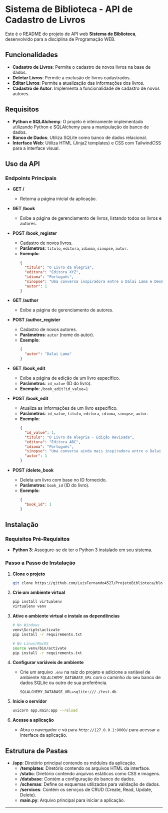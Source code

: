 # Sistema de Biblioteca - API de Cadastro de Livros

Este é o README do projeto de API web **Sistema de Biblioteca**, desenvolvido para a disciplina de Programação WEB.

## Funcionalidades

- **Cadastro de Livros**: Permite o cadastro de novos livros na base de dados.
- **Deletar Livros**: Permite a exclusão de livros cadastrados.
- **Editar Livros**: Permite a atualização das informações dos livros.
- **Cadastro de Autor**: Implementa a funcionalidade de cadastro de novos autores.

## Requisitos

- **Python e SQLAlchemy**: O projeto é inteiramente implementado utilizando Python e SQLAlchemy para a manipulação do banco de dados.
- **Banco de Dados**: Utiliza SQLite como banco de dados relacional.
- **Interface Web**: Utiliza HTML (Jinja2 templates) e CSS com TailwindCSS para a interface visual.

## Uso da API

### Endpoints Principais

- **GET /**
  - Retorna a página inicial da aplicação.

- **GET /book**
  - Exibe a página de gerenciamento de livros, listando todos os livros e autores.

- **POST /book_register**
  - Cadastro de novos livros.
  - **Parâmetros**: `titulo`, `editora`, `idioma`, `sinopse`, `autor`.
  - **Exemplo**:
    ```json
    {
      "titulo": "O Livro da Alegria",
      "editora": "Editora XYZ",
      "idioma": "Português",
      "sinopse": "Uma conversa inspiradora entre o Dalai Lama e Desmond Tutu.",
      "autor": 1
    }
    ```

- **GET /author**
  - Exibe a página de gerenciamento de autores.

- **POST /author_register**
  - Cadastro de novos autores.
  - **Parâmetros**: `autor` (nome do autor).
  - **Exemplo**:
    ```json
    {
      "autor": "Dalai Lama"
    }
    ```

- **GET /book_edit**
  - Exibe a página de edição de um livro específico.
  - **Parâmetros**: `id_value` (ID do livro).
  - **Exemplo**: `/book_edit?id_value=1`

- **POST /book_edit**
  - Atualiza as informações de um livro específico.
  - **Parâmetros**: `id_value`, `titulo`, `editora`, `idioma`, `sinopse`, `autor`.
  - **Exemplo**:
    ```json
    {
      "id_value": 1,
      "titulo": "O Livro da Alegria - Edição Revisada",
      "editora": "Editora ABC",
      "idioma": "Português",
      "sinopse": "Uma conversa ainda mais inspiradora entre o Dalai Lama e Desmond Tutu.",
      "autor": 1
    }
    ```

- **POST /delete_book**
  - Deleta um livro com base no ID fornecido.
  - **Parâmetros**: `book_id` (ID do livro).
  - **Exemplo**:
    ```json
    {
      "book_id": 1
    }
    ```

## Instalação

### Requisitos Pré-Requisitos

- **Python 3**: Assegure-se de ter o Python 3 instalado em seu sistema.

### Passo a Passo de Instalação

1. **Clone o projeto**

   ```bash
   git clone https://github.com/LuisFernando4527/ProjetoBiblioteca/blob/master/README.md?plain=1
   ```

2. **Crie um ambiente virtual**

   ```bash
   pip install virtualenv
   virtualenv venv
   ```

3. **Ative o ambiente virtual e instale as dependências**

   ```bash
   # No Windows
   venv\Scripts\activate
   pip install -r requirements.txt

   # No Linux/MacOS
   source venv/bin/activate
   pip install -r requirements.txt
   ```

4. **Configurar variáveis de ambiente**

   - Crie um arquivo `.env` na raiz do projeto e adicione a variável de ambiente `SQLALCHEMY_DATABASE_URL` com o caminho do seu banco de dados SQLite ou outro de sua preferência.
     ```plaintext
     SQLALCHEMY_DATABASE_URL=sqlite:///./test.db
     ```

5. **Inicie o servidor**

   ```bash
   uvicorn app.main:app --reload
   ```

6. **Acesse a aplicação**

   - Abra o navegador e vá para `http://127.0.0.1:8000/` para acessar a interface da aplicação.

## Estrutura de Pastas

- **/app**: Diretório principal contendo os módulos da aplicação.
  - **/templates**: Diretório contendo os arquivos HTML da interface.
  - **/static**: Diretório contendo arquivos estáticos como CSS e imagens.
  - **/database**: Contém a configuração do banco de dados.
  - **/schemas**: Define os esquemas utilizados para validação de dados.
  - **/services**: Contém os serviços de CRUD (Create, Read, Update, Delete).
  - **main.py**: Arquivo principal para iniciar a aplicação.

---
